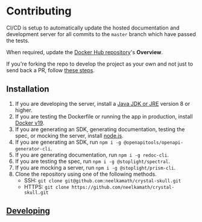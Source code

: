 # Contributing

CI/CD is setup to automatically update the hosted documentation and development server for all commits to the `master` branch which have passed the tests.

When required, update the [Docker Hub repository](https://hub.docker.com/r/neelkamath/crystal-skull)'s **Overview**.

If you're forking the repo to develop the project as your own and not just to send back a PR, follow [these steps](fork.md).

## Installation

1. If you are developing the server, install a [Java JDK or JRE](http://www.oracle.com/technetwork/java/javase/downloads/index.html) version 8 or higher. 
1. If you are testing the Dockerfile or running the app in production, install [Docker v19](https://hub.docker.com/search/?type=edition&offering=community).
1. If you are generating an SDK, generating documentation, testing the spec, or mocking the server, install [node.js](https://nodejs.org/en/download/).
1. If you are generating an SDK, run `npm i -g @openapitools/openapi-generator-cli`.
1. If you are generating documentation, run `npm i -g redoc-cli`.
1. If you are testing the spec, run `npm i -g @stoplight/spectral`.
1. If you are mocking a server, run `npm i -g @stoplight/prism-cli`.
1. Clone the repository using one of the following methods.
    - SSH: `git clone git@github.com:neelkamath/crystal-skull.git`
    - HTTPS: `git clone https://github.com/neelkamath/crystal-skull.git`

## [Developing](developing.md)